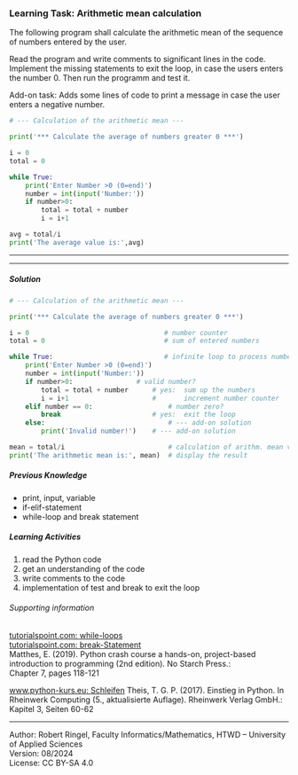 ### Learning Task: Arithmetic mean calculation

The following program shall calculate the arithmetic mean of the sequence of numbers entered by the user.

Read the program and write comments to significant lines in the code.  
Implement the missing statements to exit the loop, in case the users enters the number 0. Then run the programm and test it.

Add-on task: Adds some lines of code to print a message in case the user enters a negative number. 

``` python
# --- Calculation of the arithmetic mean ---

print('*** Calculate the average of numbers greater 0 ***')

i = 0
total = 0

while True:
	print('Enter Number >0 (0=end)')
	number = int(input('Number:'))
	if number>0:
		total = total + number
		i = i+1

avg = total/i
print('The average value is:',avg)

```

---------------------------------------
---------------------------------------

##### Solution

``` python
# --- Calculation of the arithmetic mean ---

print('*** Calculate the average of numbers greater 0 ***')

i = 0                                  # number counter
total = 0                              # sum of entered numbers

while True:                            # infinite loop to process numbers
	print('Enter Number >0 (0=end)')
	number = int(input('Number:'))
	if number>0:			    # valid number?
		total = total + number      # yes:  sum up the numbers 
		i = i+1                     #       increment number counter
	elif number == 0:                   # number zero?
		break                       # yes:  exit the loop
	else:                               # --- add-on solution
		print('Invalid number!')    # --- add-on solution

mean = total/i                          # calculation of arithm. mean value
print('The arithmetic mean is:', mean)  # display the result
```

##### Previous Knowledge

- print, input, variable
- if-elif-statement
- while-loop and break statement
  
##### Learning Activities

1) read the Python code
2) get an understanding of the code
3) write comments to the code
4) implementation of test and break to exit the loop


###### Supporting information

[tutorialspoint.com: while-loops](https://www.tutorialspoint.com/python/python_while_loops.htm)  
[tutorialspoint.com: break-Statement](https://www.tutorialspoint.com/python/python_break_statement.htm)  
Matthes, E. (2019). Python crash course a hands-on, project-based introduction to programming (2nd edition). No Starch Press.:  
Chapter 7, pages 118-121 

[www.python-kurs.eu: Schleifen](https://python-kurs.eu/python3_schleifen.php)
Theis, T. G. P. (2017). Einstieg in Python. In Rheinwerk Computing (5., aktualisierte Auflage). Rheinwerk Verlag GmbH.:   
Kapitel 3, Seiten 60-62 

----
[//]: # "Learning objective: Loop to repeat code sections and break to exit a loop"
[//]: # "Topic: Controlling program execution"
[//]: # "Complexity: 1 - low"
[//]: # "Task type: completion task"

Author: Robert Ringel, Faculty Informatics/Mathematics, HTWD – University of Applied Sciences  
Version: 08/2024            
License: CC BY-SA 4.0
